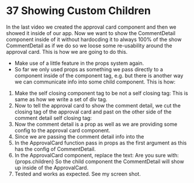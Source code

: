 # 37 Showing Custom Children

In the last video we created the approval card component and then we showed it inside of our app. Now we want to show the CommentDetail component inside of it without hardocding it to always 100% of the show CommentDetail as if we do so we loose some re-usability around the approval card. This is how we are going to do this.

- Make use of a little feature in the props system again.
- So far we only used props as something we pass directly to a component inside of the component tag, e.g. <CommentDetail author="Alex" /> but there is another way we can communicate info into some child component. This is how:

1. Make the self closing component tag to be not a self closing tag: <ApprovalCard></ApprovalCard> This is same as how we write a set of div tag.
2. Now to tell the approval card to show the comment detail, we cut the closing tag of the approval card and past on the other side of the comment detail self closing tag: <ApprovalCard><CommentDetail author="Alex"/></ApprovalCard>
3. Now the comment detail is a prop as well as we are providing some config to the approval card component.
4. Since we are passing the comment detail info into the
5. In the ApprovalCard function pass in props as the first argument as this has the config of CommentDetail.
6. In the ApprovalCard component, replace the text: Are you sure with: {props.children}
   So the child component the CommentDetail will show up inside of the ApprovalCard.
7. Tested and works as expected. See my screen shot.
